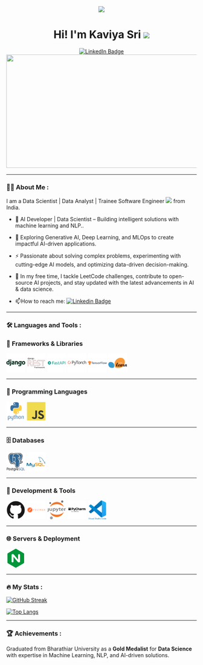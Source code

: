 <div id="header" align="center">
  <img src="https://media.giphy.com/media/M9gbBd9nbDrOTu1Mqx/giphy.gif" width="100"/>
  <h1>
  Hi! I'm Kaviya Sri
  <img src="https://media.giphy.com/media/hvRJCLFzcasrR4ia7z/giphy.gif" width="30px"/>
</h1>
</div>

<div id="badges" align="center">
  <a href="https://www.linkedin.com/in/kaviya-sri-muthaiah/">
    <img src="https://img.shields.io/badge/LinkedIn-blue?style=for-the-badge&logo=linkedin&logoColor=white" alt="LinkedIn Badge"/>
  </a>
</div>

<div align="center">
  <img src="https://media.giphy.com/media/dWesBcTLavkZuG35MI/giphy.gif" width="600" height="300"/>
</div>

---

### :woman_technologist: About Me :
I am a Data Scientist | Data Analyst | Trainee Software Engineer <img src="https://media.giphy.com/media/WUlplcMpOCEmTGBtBW/giphy.gif" width="30"> from India.

- :telescope: AI Developer | Data Scientist – Building intelligent solutions with machine learning and NLP..

- :seedling: Exploring Generative AI, Deep Learning, and MLOps to create impactful AI-driven applications.

- :zap: Passionate about solving complex problems, experimenting with cutting-edge AI models, and optimizing data-driven decision-making.

- 🚀 In my free time, I tackle LeetCode challenges, contribute to open-source AI projects, and stay updated with the latest advancements in AI & data science.

- :mailbox:How to reach me: [![Linkedin Badge](https://img.shields.io/badge/-LinkedIn-blue?style=flat&logo=Linkedin&logoColor=white)](https://www.linkedin.com/in/kaviya-sri-muthaiah/)

---

### :hammer_and_wrench: Languages and Tools :


### 🚀 Frameworks & Libraries  
<div>
  <img src="https://github.com/devicons/devicon/blob/master/icons/django/django-plain-wordmark.svg" title="Django" alt="Django" width="50" height="50"/> 
  <img src="https://github.com/devicons/devicon/blob/master/icons/djangorest/djangorest-original-wordmark.svg" title="Django RestFramework" alt="Django RestFramework" width="50" height="50"/> 
  <img src="https://github.com/devicons/devicon/blob/master/icons/fastapi/fastapi-original-wordmark.svg" title="FastAPI" alt="FastAPI" width="50" height="50"/> 
  <img src="https://github.com/devicons/devicon/blob/master/icons/pytorch/pytorch-original-wordmark.svg" title="PyTorch" alt="PyTorch" width="50" height="50"/> 
  <img src="https://github.com/devicons/devicon/blob/master/icons/tensorflow/tensorflow-original-wordmark.svg" title="TensorFlow" alt="TensorFlow" width="50" height="50"/> 
  <img src="https://github.com/devicons/devicon/blob/master/icons/scikitlearn/scikitlearn-original.svg" title="ScikitLearn" alt="ScikitLearn" width="50" height="50"/>
</div>

---

### 📝 Programming Languages   
<div>
  <img src="https://github.com/devicons/devicon/blob/master/icons/python/python-original-wordmark.svg" title="Python" alt="Python" width="50" height="50"/> 
  <img src="https://github.com/devicons/devicon/blob/master/icons/javascript/javascript-original.svg" title="JavaScript" alt="JavaScript" width="50" height="50"/>
</div>

---

### 🗄️ Databases  
<div>
  <img src="https://github.com/devicons/devicon/blob/master/icons/postgresql/postgresql-original-wordmark.svg" title="PostgreSQL" alt="PostgreSQL" width="50" height="50"/> 
  <img src="https://github.com/devicons/devicon/blob/master/icons/mysql/mysql-original-wordmark.svg" title="MySQL" alt="MySQL" width="50" height="50"/>
</div>

---

### 🔧 Development & Tools   
<div>
  <img src="https://github.com/devicons/devicon/blob/master/icons/github/github-original.svg" title="GitHub" alt="GitHub" width="50" height="50"/> 
  <img src="https://github.com/devicons/devicon/blob/master/icons/postman/postman-original-wordmark.svg" title="Postman" alt="Postman" width="50" height="50"/> 
  <img src="https://github.com/devicons/devicon/blob/master/icons/jupyter/jupyter-original-wordmark.svg" title="Jupyter Notebook" alt="Jupyter Notebook" width="50" height="50"/> 
  <img src="https://github.com/devicons/devicon/blob/master/icons/pycharm/pycharm-original-wordmark.svg" title="PyCharm" alt="PyCharm" width="50" height="50"/> 
  <img src="https://github.com/devicons/devicon/blob/master/icons/vscode/vscode-original-wordmark.svg" title="VSCode" alt="VSCode" width="50" height="50"/>
</div>

---

### 🌐 Servers & Deployment   
<div>
  <img src="https://github.com/devicons/devicon/blob/master/icons/nginx/nginx-original.svg" title="Nginx" alt="Nginx" width="50" height="50"/>
</div>

---

### :fire: My Stats :

[![GitHub Streak](http://github-readme-streak-stats.herokuapp.com?user=KaviyaSriMuthaiah&theme=dark)](https://git.io/streak-stats)

[![Top Langs](https://github-readme-stats.vercel.app/api/top-langs/?username=KaviyaSriMuthaiah&layout=compact&theme=vision-friendly-dark)](https://github.com/anuraghazra/github-readme-stats)

---

### 🏆 Achievements :

Graduated from Bharathiar University as a **Gold Medalist** for **Data Science** with expertise in Machine Learning, NLP, and AI-driven solutions.
